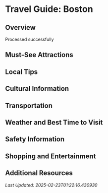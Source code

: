 # Travel Guide: Boston

## Overview
Processed successfully

## Must-See Attractions


## Local Tips


## Cultural Information


## Transportation


## Weather and Best Time to Visit


## Safety Information


## Shopping and Entertainment


## Additional Resources


*Last Updated: 2025-02-23T01:22:16.430930* 